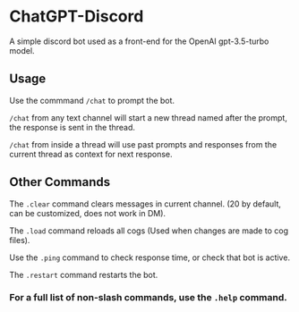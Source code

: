 # ChatGPT-Discord
A simple discord bot used as a front-end for the OpenAI gpt-3.5-turbo model. 

## Usage 

Use the commmand ```/chat``` to prompt the bot.  

```/chat``` from any text channel will start a new thread named after the prompt, the response is sent in the thread.

```/chat``` from inside a thread will use past prompts and responses from the current thread as context for next response. 

## Other Commands

The ```.clear``` command clears messages in current channel. (20 by default, can be customized, does not work in DM).

The ```.load``` command reloads all cogs (Used when changes are made to cog files).

Use the ```.ping``` command to check response time, or check that bot is active. 

The ```.restart``` command restarts the bot.


### For a full list of non-slash commands, use the ```.help``` command.